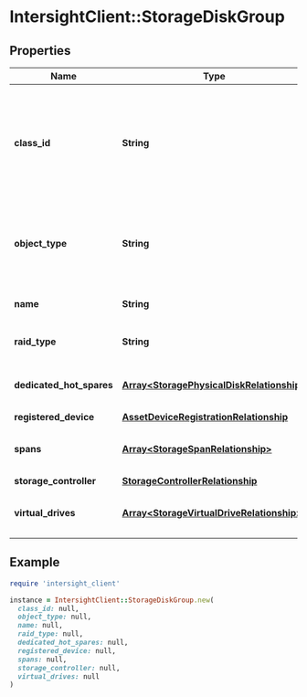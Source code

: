 # IntersightClient::StorageDiskGroup

## Properties

| Name | Type | Description | Notes |
| ---- | ---- | ----------- | ----- |
| **class_id** | **String** | The fully-qualified name of the instantiated, concrete type. This property is used as a discriminator to identify the type of the payload when marshaling and unmarshaling data. | [default to &#39;storage.DiskGroup&#39;] |
| **object_type** | **String** | The fully-qualified name of the instantiated, concrete type. The value should be the same as the &#39;ClassId&#39; property. | [default to &#39;storage.DiskGroup&#39;] |
| **name** | **String** | Name to identity this disk group in the controller. | [optional] |
| **raid_type** | **String** | Raid level of the virtual drives in this diskgroup. | [optional] |
| **dedicated_hot_spares** | [**Array&lt;StoragePhysicalDiskRelationship&gt;**](StoragePhysicalDiskRelationship.md) | An array of relationships to storagePhysicalDisk resources. | [optional] |
| **registered_device** | [**AssetDeviceRegistrationRelationship**](AssetDeviceRegistrationRelationship.md) |  | [optional] |
| **spans** | [**Array&lt;StorageSpanRelationship&gt;**](StorageSpanRelationship.md) | An array of relationships to storageSpan resources. | [optional] |
| **storage_controller** | [**StorageControllerRelationship**](StorageControllerRelationship.md) |  | [optional] |
| **virtual_drives** | [**Array&lt;StorageVirtualDriveRelationship&gt;**](StorageVirtualDriveRelationship.md) | An array of relationships to storageVirtualDrive resources. | [optional] |

## Example

```ruby
require 'intersight_client'

instance = IntersightClient::StorageDiskGroup.new(
  class_id: null,
  object_type: null,
  name: null,
  raid_type: null,
  dedicated_hot_spares: null,
  registered_device: null,
  spans: null,
  storage_controller: null,
  virtual_drives: null
)
```

